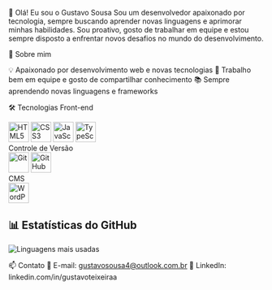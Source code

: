 👋 Olá! Eu sou o Gustavo Sousa
Sou um desenvolvedor apaixonado por tecnologia, sempre buscando aprender novas linguagens e aprimorar minhas habilidades. Sou proativo, gosto de trabalhar em equipe e estou sempre disposto a enfrentar novos desafios no mundo do desenvolvimento.

🚀 Sobre mim

💡 Apaixonado por desenvolvimento web e novas tecnologias
🤝 Trabalho bem em equipe e gosto de compartilhar conhecimento
📚 Sempre aprendendo novas linguagens e frameworks

🛠️ Tecnologias
Front-end
<div> <img src="https://cdn.jsdelivr.net/gh/devicons/devicon/icons/html5/html5-original.svg" width="40" height="40" alt="HTML5"/> <img src="https://cdn.jsdelivr.net/gh/devicons/devicon/icons/css3/css3-original.svg" width="40" height="40" alt="CSS3"/> <img src="https://cdn.jsdelivr.net/gh/devicons/devicon/icons/javascript/javascript-original.svg" width="40" height="40" alt="JavaScript"/> <img src="https://cdn.jsdelivr.net/gh/devicons/devicon/icons/typescript/typescript-original.svg" width="40" height="40" alt="TypeScript"/> </div>
Controle de Versão
<div> <img src="https://cdn.jsdelivr.net/gh/devicons/devicon/icons/git/git-original.svg" width="40" height="40" alt="Git"/> <img src="https://cdn.jsdelivr.net/gh/devicons/devicon/icons/github/github-original.svg" width="40" height="40" alt="GitHub"/> </div>
CMS
<div> <img src="https://cdn.jsdelivr.net/gh/devicons/devicon/icons/wordpress/wordpress-original.svg" width="40" height="40" alt="WordPress"/> </div>


## 📊 Estatísticas do GitHub  
![Linguagens mais usadas](https://github-readme-stats.vercel.app/api/top-langs/?username=gustavosousaa&show_icons=true&locale=pt-br&layout=compact) 

📫 Contato
📧 E-mail: gustavosousa4@outlook.com.br
🔗 LinkedIn: linkedin.com/in/gustavoteixeiraa

